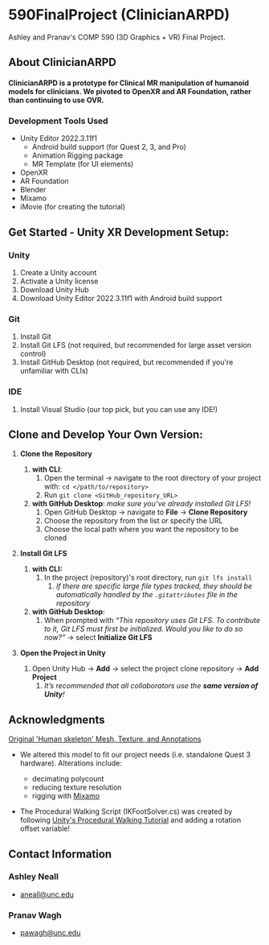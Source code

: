 # 590FinalProject (ClinicianARPD)
 Ashley and Pranav's COMP 590 (3D Graphics + VR) Final Project. 

## About ClinicianARPD
#### ClinicianARPD is a prototype for Clinical MR manipulation of humanoid models for clinicians. We pivoted to OpenXR and AR Foundation, rather than continuing to use OVR.

### Development Tools Used
- Unity Editor 2022.3.11f1
    - Android build support (for Quest 2, 3, and Pro)
    - Animation Rigging package
    - MR Template (for UI elements)
- OpenXR
- AR Foundation
- Blender
- Mixamo
- iMovie (for creating the tutorial)

## Get Started - Unity XR Development Setup:
### Unity
1. Create a Unity account
2. Activate a Unity license
3. Download Unity Hub
4. Download Unity Editor 2022.3.11f1 with Android build support

### Git
1. Install Git
2. Install Git LFS (not required, but recommended for large asset version control)
3. Install GitHub Desktop (not required, but recommended if you're unfamiliar with CLIs)

### IDE
1. Install Visual Studio (our top pick, but you can use any IDE!)


## Clone and Develop Your Own Version:
1. **Clone the Repository**
   1. **with CLI**:
      1. Open the terminal → navigate to the root directory of your project with: `cd </path/to/repository>`
      2. Run `git clone <GitHub_repository_URL>`
   2. **with GitHub Desktop**: _make sure you’ve already installed Git LFS!_
      1. Open GitHub Desktop → navigate to **File** → **Clone Repository**
      2. Choose the repository from the list _or_ specify the URL
      3. Choose the local path where you want the repository to be cloned

2. **Install Git LFS**
   1. **with CLI:**
      1. In the project (repository)'s root directory, run `git lfs install`
         1. _If there are specific large file types tracked, they should be automatically handled by the `.gitattributes` file in the repository_
   2. **with GitHub Desktop**:
      1. When prompted with _“This repository uses Git LFS. To contribute to it, Git LFS must first be initialized. Would you like to do so now?”_ → select **Initialize Git LFS**

3. **Open the Project in Unity**
   1. Open Unity Hub → **Add** → select the project clone repository → **Add Project**
      1. _It’s recommended that all collaborators use the **same version of Unity**!_

## Acknowledgments
[Original 'Human skeleton' Mesh, Texture, and Annotations](https://sketchfab.com/3d-models/human-skeleton-23a06a148f9145769e822e74fe6b72fc)
- We altered this model to fit our project needs (i.e. standalone Quest 3 hardware). Alterations include:
    - decimating polycount
    - reducing texture resolution
    - rigging with [Mixamo](https://www.mixamo.com/#/)

- The Procedural Walking Script (IKFootSolver.cs) was created by following [Unity's Procedural Walking Tutorial](https://www.youtube.com/watch?v=acMK93A-FSY) and adding a rotation offset variable!

## Contact Information
### Ashley Neall
- aneall@unc.edu

### Pranav Wagh
- pawagh@unc.edu
